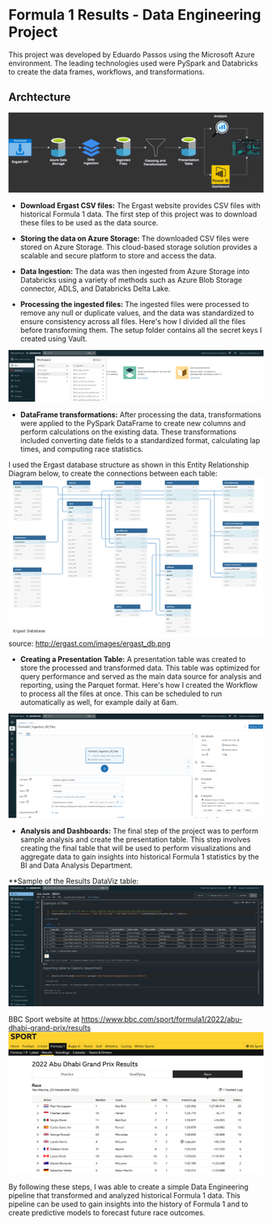 # Formula 1 Results - Data Engineering Project

This project was developed by Eduardo Passos using the Microsoft Azure environment. The leading technologies used were PySpark and Databricks to create the data frames, workflows, and transformations.

## Archtecture
<img src="img/archtecture.png">

* **Download Ergast CSV files:** The Ergast website provides CSV files with historical Formula 1 data. The first step of this project was to download these files to be used as the data source.

* **Storing the data on Azure Storage:** The downloaded CSV files were stored on Azure Storage. This cloud-based storage solution provides a scalable and secure platform to store and access the data.

* **Data Ingestion:** The data was then ingested from Azure Storage into Databricks using a variety of methods such as Azure Blob Storage connector, ADLS, and Databricks Delta Lake.

* **Processing the ingested files:** The ingested files were processed to remove any null or duplicate values, and the data was standardized to ensure consistency across all files.
Here's how I divided all the files before transforming them. The setup folder contains all the secret keys I created using Vault.
<img src="img/notebooks.png">

* **DataFrame transformations:** After processing the data, transformations were applied to the PySpark DataFrame to create new columns and perform calculations on the existing data. These transformations included converting date fields to a standardized format, calculating lap times, and computing race statistics.

I used the Ergast database structure as shown in this Entity Relationship Diagram below, to create the connections between each table:
<img src="img/ergast_db_erd.png">
source: http://ergast.com/images/ergast_db.png

* **Creating a Presentation Table:** A presentation table was created to store the processed and transformed data. This table was optimized for query performance and served as the main data source for analysis and reporting, using the Parquet format.
Here's how I created the Workflow to process all the files at once. This can be scheduled to run automatically as well, for example daily at 6am.
<img src="img/workflow.png">

* **Analysis and Dashboards:** The final step of the project was to perform sample analysis and create the presentation table. This step involves creating the final table that will be used to perform visualizations and aggregate data to gain insights into historical Formula 1 statistics by the BI and Data Analysis Department.

**Sample of the Results
DataViz table:
<img src="img/dataviz_race_results.png">

BBC Sport website at https://www.bbc.com/sport/formula1/2022/abu-dhabi-grand-prix/results
<img src="img/bbc_sports_page.png">

By following these steps, I was able to create a simple Data Engineering pipeline that transformed and analyzed historical Formula 1 data. This pipeline can be used to gain insights into the history of Formula 1 and to create predictive models to forecast future race outcomes.